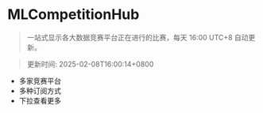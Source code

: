 # MLCompetitionHub

> 一站式显示各大数据竞赛平台正在进行的比赛，每天 16:00 UTC+8 自动更新。
  
> 更新时间: 2025-02-08T16:00:14+0800 

* 多家竞赛平台
* 多种订阅方式
* 下拉查看更多